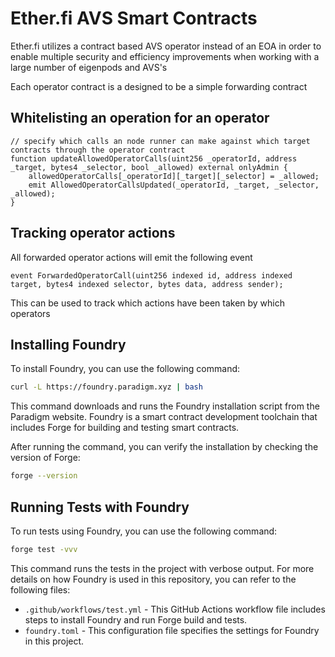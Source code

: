 # Ether.fi AVS Smart Contracts

Ether.fi utilizes a contract based AVS operator instead of an EOA in order to enable multiple security and efficiency improvements when working with a large number of eigenpods and AVS's

Each operator contract is a designed to be a simple forwarding contract

## Whitelisting an operation for an operator

    // specify which calls an node runner can make against which target contracts through the operator contract
    function updateAllowedOperatorCalls(uint256 _operatorId, address _target, bytes4 _selector, bool _allowed) external onlyAdmin {
        allowedOperatorCalls[_operatorId][_target][_selector] = _allowed;
        emit AllowedOperatorCallsUpdated(_operatorId, _target, _selector, _allowed);
    }

## Tracking operator actions
All forwarded operator actions will emit the following event

    event ForwardedOperatorCall(uint256 indexed id, address indexed target, bytes4 indexed selector, bytes data, address sender);

This can be used to track which actions have been taken by which operators

## Installing Foundry

To install Foundry, you can use the following command:

```sh
curl -L https://foundry.paradigm.xyz | bash
```

This command downloads and runs the Foundry installation script from the Paradigm website. Foundry is a smart contract development toolchain that includes Forge for building and testing smart contracts. 

After running the command, you can verify the installation by checking the version of Forge:

```sh
forge --version
```

## Running Tests with Foundry

To run tests using Foundry, you can use the following command:

```sh
forge test -vvv
```

This command runs the tests in the project with verbose output. For more details on how Foundry is used in this repository, you can refer to the following files:
* `.github/workflows/test.yml` - This GitHub Actions workflow file includes steps to install Foundry and run Forge build and tests.
* `foundry.toml` - This configuration file specifies the settings for Foundry in this project.
